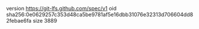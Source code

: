 version https://git-lfs.github.com/spec/v1
oid sha256:0e0629257c353d48ca5be9781af5e16dbb31076e32313d706604dd82febae6fa
size 3889
